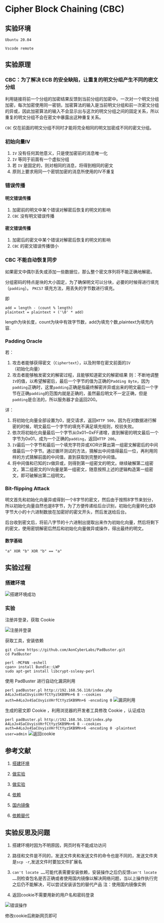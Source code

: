 # Cipher Block Chaining (CBC)

## 实验环境

`Ubuntu 20.04`

`Vscode remote`

## 实验原理

### CBC：为了解决 ECB 的安全缺陷，让重复的明文分组产生不同的密文分组

利用链接将前一个分组的加密结果反馈到当前分组的加密中。一次对一个明文分组加密，每次加密使用同一密钥，加密算法的输入是当前明文分组和前一次密文分组的异或，因此加密算法的输入不会显示出与这次的明文分组之间的固定关系，所以重复的明文分组不会在密文中暴露出这种重复关系。

`CBC` 仅在前面的明文分组不同时才能将完全相同的明文加密成不同的密文分组。

### 初始向量IV

1. `IV` 没有任何其他意义，只是使加密前的消息唯一化
2. `IV` 等同于前面有一个虚拟分组
3. 若 `IV` 是固定的，则对相同的消息，将得到相同的密文
4. 原则上要求用同一个密钥加密的消息所使用的IV不重复

### 错误传播

#### 明文错误传播

1. 加密前的明文中某个错误对解密后恢复的明文的影响
2. `CBC` 没有明文错误传播

#### 密文错误传播

1. 加密后的密文中某个错误对解密后恢复的明文的影响
2. `CBC` 的密文错误传播很小

### CBC 不能自动恢复同步

如果密文中偶尔丢失或添加一些数据位，那么整个密文序列将不能正确地解密。

分组密码的特点是块的大小固定，为了确保明文可以分块，必要的时候得进行填充（`padding`）。
`PKCS7` 填充方法，用丢失的字节数进行填充。

即

```
add = length - (count % length) 
plaintext = plaintext + ('\0' * add) 
```

length为块长度，count为块中有效字节数，add为填充个数,plaintext为填充内容.

### Padding Oracle

若：

1. 攻击者能够获得密文（`Ciphertext`），以及附带在密文前面的`IV`（初始化向量）
2. 攻击者能够触发密文的解密过程，且能够知道密文的解密结果
则：不断地调整`IV`的值，以希望解密后，最后一个字节的值为正确的`Padding Byte`，因为`padding`正确时，这里`padding`正确是指最终解密并异或出来的明文最后一个字节在正确`padding`的范围内就是正确的，虽然最后明文不一定正确，但是`padding`是合法的，所以服务器才会返回200。

详：

1. 将初始化向量全部设置为0，提交请求，返回`HTTP 500`，因为在对数据进行解密的时候，明文最后一个字节的填充不满足填充规则，校验失败。
2. 依次将初始化向量最后一个字节从0x01~0xFF递增，直到解密的明文最后一个字节为0x01，成为一个正确的`padding`，返回`HTTP 200`。
3. `IV`最后一个字节和最后一个填充字符异或XOR计算出第一组密文解密后的中间值最后一个字节。通过循环测试的方法，猜解出中间值得最后一位，再利用同样的方式猜解前面的中间值，直到获取到完整的中间值。
4. 将中间值和已知的`IV`做异或，则得到第一组密文的明文。继续破解第二组密文，第二组密文的IV向量是第一组密文，随意按照上述的逻辑构造第一组密文，即可破解出第二组明文。

### Bit-flipping Attack

明文首先和初始化向量异或得到一个8字节的密文，然后由于按照8字节来划分，所以初始化向量自然也是8字节，为了方便传递给后台识别，初始化向量转化成8字节大小的十六进制数放在加密好的密文开头，然后发送给后台。

后台收到密文后，将前八字节的十六进制出提取出来作为初始化向量，然后将剩下的密文，使用密钥解密后然后和初始化向量做异或操作，得出最终的明文。

#### 数学基础

`"a" XOR "b" XOR "b" == "a"`

## 实验过程

### 搭建环境

![搭建环境成功](img/environment-1.png)

### 实验

注册并登录，获取 Cookie

![注册并登录](img/cookie.png)

获取工具，安装依赖

```
git clone https://github.com/AonCyberLabs/PadBuster.git
cd PadBuster

perl -MCPAN -eshell
cpan> install Bundle::LWP
sudo apt-get install libcrypt-ssleay-perl
```

使用 PadBuster 进行自动化漏洞利用

`perl padBuster.pl http://192.168.56.110/index.php A4LoJx4SaCUvyisVHrfCtYyzSKB9Mn+6 8 --cookies auth=A4LoJx4SaCUvyisVHrfCtYyzSKB9Mn+6 -encoding 0`
![漏洞利用](img/bug.png)

生成的密文即 Cookie ，利用浏览器的开发者工具修改 Cookie ，认证成功

`perl padBuster.pl http://192.168.56.110/index.php A4LoJx4SaCUvyisVHrfCtYyzSKB9Mn+6 8 --cookies auth=A4LoJx4SaCUvyisVHrfCtYyzSKB9Mn+6 -encoding 0 -plaintext user=admin`
![返回cookie](img/back.png)

## 参考文献

1. [搭建环境](http://courses.cuc.edu.cn/course/87823/learning-activity#/368311)

2. [做实验](https://jckling.github.io/2020/05/08/Security/PentesterLab/Padding%20Oracle/#post-comment)

3. [做实验](https://pentesterlab.com/exercises/padding_oracle/course)

4. [依赖](https://blog.csdn.net/zzz_781111/article/details/5026133)

5. [国内镜像](https://mirrors.tuna.tsinghua.edu.cn/help/CPAN/)

6. [依赖替代](https://cloud.tencent.com/developer/ask/sof/1964986)

## 实验反思及问题

1. 搭建环境时因为不明原因，网页时有不能成功访问

2. 路径和文件是不同的，发送文件夹和发送文件的命令也是不同的，发送文件夹是`scp -r`,发送文件时要加文件扩展名

3. `can't locate ……`可能代表需要安装依赖，安装操作之后仍反馈`can't locate ……`则检查包名是否正确或者使用国内镜像以解决网络问题，当以上操作执行完之后仍不能解决，可以尝试安装该包的替代产品
注：使用国内镜像实例

4. 返回cookie不需要用新的用户名和密码登录

![错误操作](img/wrong.png)

修改cookie后刷新网页即可
